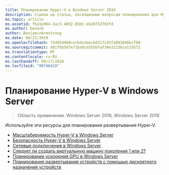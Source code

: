 ```yaml
---
title: Планирование Hyper-V в Windows Server 2016
description: Ссылки на статьи, посвященные вопросам планирования для Hyper-V
ms.topic: article
ms.assetid: fba1e964-3ac3-4852-83dc-eb20752765fd
ms.author: benarm
author: BenjaminArmstrong
ms.date: 08/21/2019
ms.openlocfilehash: 73d85d4b0cecbdcdaecbd317c43fa891846bcfb0
ms.sourcegitcommit: dd1fbb5d7e71ba8cd1b5bfaf38e3123bca115572
ms.translationtype: MT
ms.contentlocale: ru-RU
ms.lasthandoff: 09/17/2020
ms.locfileid: "90746419"
---
```

# <a name="plan-for-hyper-v-on-windows-server"></a>Планирование Hyper-V в Windows Server

>Область применения. Windows Server 2016, Windows Server 2019

Используйте эти ресурсы для планирования развертывания Hyper-V.

- [Масштабируемость Hyper-V в Windows Server](plan-hyper-v-scalability-in-windows-server.md)
- [Безопасность Hyper-V в Windows Server](plan-hyper-v-security-in-windows-server.md)
- [Сетевые подключения в Windows Server](plan-hyper-v-networking-in-windows-server.md)
- [Следует ли создать виртуальную машину поколения 1 или 2?](Should-I-create-a-generation-1-or-2-virtual-machine-in-Hyper-V.md)
- [Планирование ускорения GPU в Windows Server](plan-for-gpu-acceleration-in-windows-server.md)
- [Планирование развертывания устройств с помощью дискретного назначения устройств](plan-for-deploying-devices-using-discrete-device-assignment.md)
